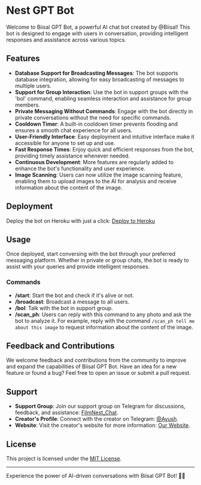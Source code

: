 # Nest GPT Bot

Welcome to Biisal GPT Bot, a powerful AI chat bot created by @Biisal! This bot is designed to engage with users in conversation, providing intelligent responses and assistance across various topics.

## Features

- **Database Support for Broadcasting Messages**: The bot supports database integration, allowing for easy broadcasting of messages to multiple users.
- **Support for Group Interaction**: Use the bot in support groups with the 'bol' command, enabling seamless interaction and assistance for group members.
- **Private Messaging Without Commands**: Engage with the bot directly in private conversations without the need for specific commands.
- **Cooldown Timer**: A built-in cooldown timer prevents flooding and ensures a smooth chat experience for all users.
- **User-Friendly Interface**: Easy deployment and intuitive interface make it accessible for anyone to set up and use.
- **Fast Response Times**: Enjoy quick and efficient responses from the bot, providing timely assistance whenever needed.
- **Continuous Development**: More features are regularly added to enhance the bot's functionality and user experience.
- **Image Scanning**: Users can now utilize the image scanning feature, enabling them to upload images to the AI for analysis and receive information about the content of the image.

## Deployment

Deploy the bot on Heroku with just a click: [Deploy to Heroku](https://heroku.com/deploy?template=https://github.com/biisal/biisal-gpt-bot)

## Usage

Once deployed, start conversing with the bot through your preferred messaging platform. Whether in private or group chats, the bot is ready to assist with your queries and provide intelligent responses.

### Commands

- **/start**: Start the bot and check if it's alive or not.
- **/broadcast**: Broadcast a message to all users.
- **/bol**: Talk with the bot in support group.
- **/scan_ph**: Users can reply with this command to any photo and ask the bot to analyze it. For example, reply with the command `/scan_ph tell me about this image` to request information about the content of the image.

## Feedback and Contributions

We welcome feedback and contributions from the community to improve and expand the capabilities of Biisal GPT Bot. Have an idea for a new feature or found a bug? Feel free to open an issue or submit a pull request.

## Support

- **Support Group**: Join our support group on Telegram for discussions, feedback, and assistance: [FilmNest_Chat](https://t.me/Bisal_Files_Talk).
- **Creator's Profile**: Connect with the creator on Telegram: [@Ayush](https://t.me/Nest_Boy).
- **Website**: Visit the creator's website for more information: [Our Website](https://stream.zyxx1.link).

## License

This project is licensed under the [MIT License](LICENSE).

---

Experience the power of AI-driven conversations with Biisal GPT Bot! 🤖✨
